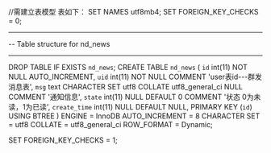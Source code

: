 //需建立表模型 表如下：
SET NAMES utf8mb4;
SET FOREIGN_KEY_CHECKS = 0;

-- ----------------------------
-- Table structure for nd_news
-- ----------------------------
DROP TABLE IF EXISTS `nd_news`;
CREATE TABLE `nd_news`  (
  `id` int(11) NOT NULL AUTO_INCREMENT,
  `uid` int(11) NOT NULL COMMENT 'user表id---群发消息表',
  `msg` text CHARACTER SET utf8 COLLATE utf8_general_ci NULL COMMENT '通知信息',
  `state` int(11) NULL DEFAULT 0 COMMENT '状态 0为未读，1为已读',
  `create_time` int(11) NULL DEFAULT NULL,
  PRIMARY KEY (`id`) USING BTREE
) ENGINE = InnoDB AUTO_INCREMENT = 8 CHARACTER SET = utf8 COLLATE = utf8_general_ci ROW_FORMAT = Dynamic;

SET FOREIGN_KEY_CHECKS = 1;